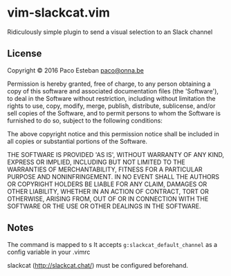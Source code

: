 # vim-slackcat.vim
Ridiculously simple plugin to send a visual selection to an Slack channel

## License
Copyright © 2016 Paco Esteban <paco@onna.be>

Permission is hereby granted, free of charge, to any person obtaining
a copy of this software and associated documentation files (the 'Software'),
to deal in the Software without restriction, including without limitation
the rights to use, copy, modify, merge, publish, distribute, sublicense,
and/or sell copies of the Software, and to permit persons to whom the
Software is furnished to do so, subject to the following conditions:

The above copyright notice and this permission notice shall be included
in all copies or substantial portions of the Software.

THE SOFTWARE IS PROVIDED 'AS IS', WITHOUT WARRANTY OF ANY KIND,
EXPRESS OR IMPLIED, INCLUDING BUT NOT LIMITED TO THE WARRANTIES
OF MERCHANTABILITY, FITNESS FOR A PARTICULAR PURPOSE AND NONINFRINGEMENT.
IN NO EVENT SHALL THE AUTHORS OR COPYRIGHT HOLDERS BE LIABLE FOR ANY CLAIM,
DAMAGES OR OTHER LIABILITY, WHETHER IN AN ACTION OF CONTRACT,
TORT OR OTHERWISE, ARISING FROM, OUT OF OR IN CONNECTION WITH THE SOFTWARE
OR THE USE OR OTHER DEALINGS IN THE SOFTWARE.

## Notes
The command is mapped to <Leader>s
It accepts `g:slackcat_default_channel` as a config variable in your .vimrc

slackcat (http://slackcat.chat/) must be configured beforehand.
